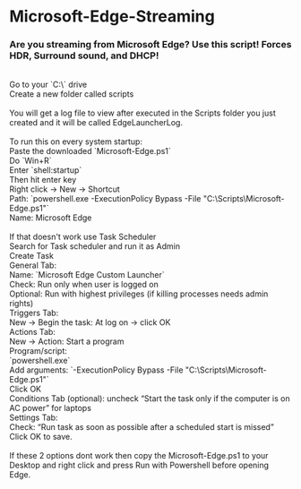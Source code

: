 # Microsoft-Edge-Streaming<br>
### Are you streaming from Microsoft Edge? Use this script! Forces HDR, Surround sound, and DHCP!<br>
<br />
Go to your `C:\` drive<br>
Create a new folder called scripts<br>
<br />
You will get a log file to view after executed in the Scripts folder you just created and it will be called EdgeLauncherLog.<br>
<br />
To run this on every system startup:<br>
Paste the downloaded `Microsoft-Edge.ps1`<br>
Do `Win+R`<br>
Enter `shell:startup`<br>
Then hit enter key<br>
Right click → New → Shortcut<br>
Path: `powershell.exe -ExecutionPolicy Bypass -File "C:\Scripts\Microsoft-Edge.ps1"`<br>
Name: Microsoft Edge<br>
<br />
If that doesn't work use Task Scheduler<br>
Search for Task scheduler and run it as Admin<br>
Create Task<br>
General Tab:<br>
Name: `Microsoft Edge Custom Launcher`<br>
Check: Run only when user is logged on<br>
Optional: Run with highest privileges (if killing processes needs admin rights)<br>
Triggers Tab:<br>
New → Begin the task: At log on → click OK<br>
Actions Tab:<br>
New → Action: Start a program<br>
Program/script:<br>
`powershell.exe`<br>
Add arguments:
`-ExecutionPolicy Bypass -File "C:\Scripts\Microsoft-Edge.ps1"`<br>
Click OK<br>
Conditions Tab (optional): uncheck “Start the task only if the computer is on AC power” for laptops<br>
Settings Tab:<br>
Check: “Run task as soon as possible after a scheduled start is missed”<br>
Click OK to save.<br>
<br />
If these 2 options dont work then copy the Microsoft-Edge.ps1 to your Desktop and right click and press Run with Powershell before opening Edge.
